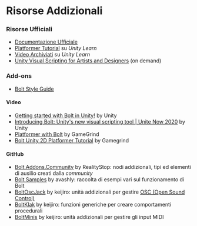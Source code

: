 # Risorse Addizionali

### Risorse Ufficiali

* [Documentazione Ufficiale](https://docs.unity3d.com/bolt/1.4/manual/index.html)
* [Platformer Tutorial](https://learn.unity.com/project/bolt-platformer-tutorial) su _Unity Learn_
* [Video Archiviati](https://learn.unity.com/tutorial/bolt-videos-archived) su _Unity Learn_
* [Unity Visual Scripting for Artists and Designers](https://resources.unity.com/unitenow/onlinesessions/unity-visual-scripting-for-artists-and-designers) \(on demand\)

### Add-ons

* [Bolt Style Guide](https://github.com/YoloGameStudio/bolt-style-guide)

#### Video

* [Getting started with Bolt in Unity!](https://www.youtube.com/watch?v=aQceChK-kC4) by Unity
* [Introducing Bolt: Unity's new visual scripting tool \| Unite Now 2020](https://www.youtube.com/watch?v=DtbyC1OBpFg) by Unity
* [Platformer with Bolt](https://www.youtube.com/watch?v=nQpW1iuXZbU&list=PLivfKP2ufIK6U9oQkUC3hBqVQHkimAGja) by GameGrind
* [Bolt Unity 2D Platformer Tutorial](https://www.youtube.com/playlist?list=PLgKmjJ_d-5s5FPUqjP0OmaMEPVyFFjMAv) by Gamegrind

#### GitHub

* [Bolt.Addons.Community](https://github.com/RealityStop/Bolt.Addons.Community) by RealityStop: nodi addizionali, tipi ed elementi di ausilio creati dalla _community_
* [Bolt Samples](https://github.com/avashly/Unity-Bolt-Samples) by avashly: raccolta di esempi vari sul funzionamento di Bolt
* [BoltOscJack](https://github.com/keijiro/BoltOscJack) by keijiro: unità addizionali per gestire  [OSC \(Open Sound Control\)](https://en.wikipedia.org/wiki/Open_Sound_Control)
* [BoltKlak](https://github.com/keijiro/BoltKlak) by keijiro: funzioni generiche per creare comportamenti procedurali
* [BoltMinis](https://github.com/keijiro/BoltMinis) by keijiro: unità addizionali per gestire gli input MIDI

